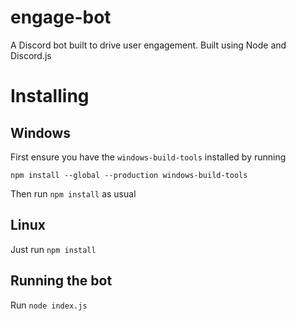# engage-bot
A Discord bot built to drive user engagement. Built using Node and Discord.js

# Installing

## Windows

First ensure you have the `windows-build-tools` installed by running

`npm install --global --production windows-build-tools`

Then run `npm install` as usual

## Linux
Just run `npm install`

## Running the bot
Run `node index.js`